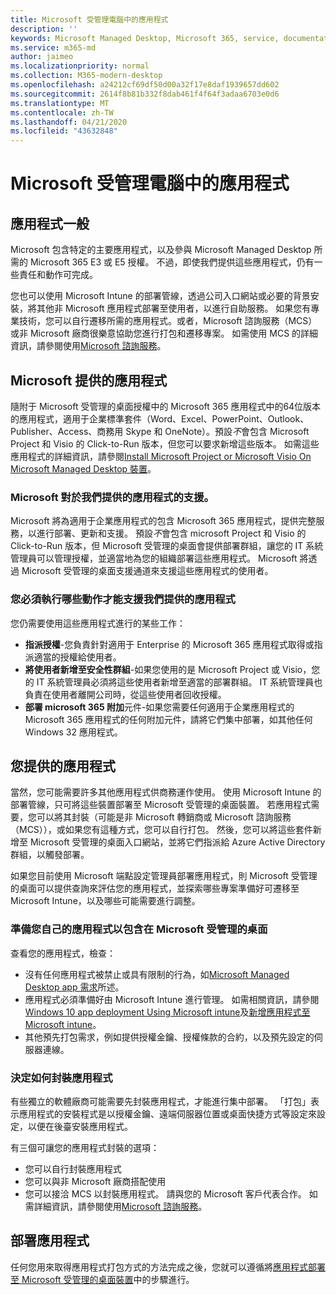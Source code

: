 ```yaml
---
title: Microsoft 受管理電腦中的應用程式
description: ''
keywords: Microsoft Managed Desktop, Microsoft 365, service, documentation, Microsoft 受管理的電腦, Microsoft 365, 服務, 文件
ms.service: m365-md
author: jaimeo
ms.localizationpriority: normal
ms.collection: M365-modern-desktop
ms.openlocfilehash: a24212cf69df50d00a32f17e8daf1939657dd602
ms.sourcegitcommit: 2614f8b81b332f8dab461f4f64f3adaa6703e0d6
ms.translationtype: MT
ms.contentlocale: zh-TW
ms.lasthandoff: 04/21/2020
ms.locfileid: "43632848"
---
```

# <a name="apps-in-microsoft-managed-desktop"></a>Microsoft 受管理電腦中的應用程式

<!--This topic is the target for 2 "Learn more" links in the Admin Portal (aka.ms/app-overview;app-package); also target for link from Online resources (aka.ms/app-overviewmmd-app-prep) do not delete.-->

<!--Applications: supported/onboard/deployment -->
 
## <a name="apps-generally"></a>應用程式一般

Microsoft 包含特定的主要應用程式，以及參與 Microsoft Managed Desktop 所需的 Microsoft 365 E3 或 E5 授權。 不過，即使我們提供這些應用程式，仍有一些責任和動作可完成。

您也可以使用 Microsoft Intune 的部署管線，透過公司入口網站或必要的背景安裝，將其他非 Microsoft 應用程式部署至使用者，以進行自助服務。 如果您有專業技術，您可以自行遷移所需的應用程式。或者，Microsoft 諮詢服務（MCS）或非 Microsoft 廠商很樂意協助您進行打包和遷移專案。 如需使用 MCS 的詳細資訊，請參閱使用[Microsoft 諮詢服務](apps-MCS.md)。


## <a name="apps-provided-by-microsoft"></a>Microsoft 提供的應用程式

隨附于 Microsoft 受管理的桌面授權中的 Microsoft 365 應用程式中的64位版本的應用程式，適用于企業標準套件（Word、Excel、PowerPoint、Outlook、Publisher、Access、商務用 Skype 和 OneNote）。預設*不*會包含 Microsoft Project 和 Visio 的 Click-to-Run 版本，但您可以要求新增這些版本。 如需這些應用程式的詳細資訊，請參閱[Install Microsoft Project or Microsoft Visio On Microsoft Managed Desktop 裝置](../get-started/project-visio.md)。

### <a name="what-microsoft-does-to-support-the-apps-we-provide"></a>Microsoft 對於我們提供的應用程式的支援。

Microsoft 將為適用于企業應用程式的包含 Microsoft 365 應用程式，提供完整服務，以進行部署、更新和支援。 預設*不*會包含 microsoft Project 和 Visio 的 Click-to-Run 版本，但 Microsoft 受管理的桌面會提供部署群組，讓您的 IT 系統管理員可以管理授權，並適當地為您的組織部署這些應用程式。 Microsoft 將透過 Microsoft 受管理的桌面支援通道來支援這些應用程式的使用者。

### <a name="what-you-need-to-do-to-support-the-apps-we-provide"></a>您必須執行哪些動作才能支援我們提供的應用程式

您仍需要使用這些應用程式進行的某些工作：

- **指派授權**-您負責針對適用于 Enterprise 的 Microsoft 365 應用程式取得或指派適當的授權給使用者。
- **將使用者新增至安全性群組**-如果您使用的是 Microsoft Project 或 Visio，您的 IT 系統管理員必須將這些使用者新增至適當的部署群組。 IT 系統管理員也負責在使用者離開公司時，從這些使用者回收授權。
- **部署 microsoft 365 附加**元件-如果您需要任何適用于企業應用程式的 Microsoft 365 應用程式的任何附加元件，請將它們集中部署，如其他任何 Windows 32 應用程式。 

## <a name="apps-you-provide"></a>您提供的應用程式

當然，您可能需要許多其他應用程式供商務運作使用。 使用 Microsoft Intune 的部署管線，只可將這些裝置部署至 Microsoft 受管理的桌面裝置。 若應用程式需要，您可以將其封裝（可能是非 Microsoft 轉銷商或 Microsoft 諮詢服務（MCS）），或如果您有這種方式，您可以自行打包。 然後，您可以將這些套件新增至 Microsoft 受管理的桌面入口網站，並將它們指派給 Azure Active Directory 群組，以觸發部署。 

如果您目前使用 Microsoft 端點設定管理員部署應用程式，則 Microsoft 受管理的桌面可以提供查詢來評估您的應用程式，並探索哪些專案準備好可遷移至 Microsoft Intune，以及哪些可能需要進行調整。


### <a name="preparing-your-own-apps-for-inclusion-in-microsoft-managed-desktop"></a>準備您自己的應用程式以包含在 Microsoft 受管理的桌面
查看您的應用程式，檢查：

- 沒有任何應用程式被禁止或具有限制的行為，如[Microsoft Managed Desktop app 需求](https://aka.ms/app-req)所述。
- 應用程式必須準備好由 Microsoft Intune 進行管理。 如需相關資訊，請參閱[Windows 10 app deployment Using Microsoft intune](https://docs.microsoft.com/intune/apps-windows-10-app-deploy)及[新增應用程式至 Microsoft intune](https://docs.microsoft.com/intune/apps-add)。
- 其他預先打包需求，例如提供授權金鑰、授權條款的合約，以及預先設定的伺服器連線。

### <a name="decide-how-to-package-apps"></a>決定如何封裝應用程式

有些獨立的軟體廠商可能需要先封裝應用程式，才能進行集中部署。 「打包」表示應用程式的安裝程式是以授權金鑰、遠端伺服器位置或桌面快捷方式等設定來設定，以便在後臺安裝應用程式。

有三個可讓您的應用程式封裝的選項： 


- 您可以自行封裝應用程式
- 您可以與非 Microsoft 廠商搭配使用
- 您可以接洽 MCS 以封裝應用程式。 請與您的 Microsoft 客戶代表合作。 如需詳細資訊，請參閱使用[Microsoft 諮詢服務](apps-MCS.md)。







## <a name="deploying-apps"></a>部署應用程式

任何您用來取得應用程式打包方式的方法完成之後，您就可以遵循將[應用程式部署至 Microsoft 受管理的桌面裝置](../get-started/deploy-apps.md)中的步驟進行。


